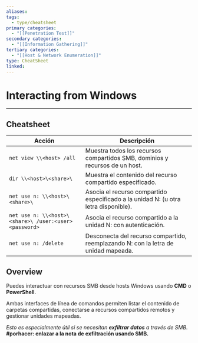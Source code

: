 ```yaml
---
aliases:
tags:
  - type/cheatsheet
primary categories:
  - "[[Penetration Test]]"
secondary categories:
  - "[[Information Gathering]]"
tertiary categories:
  - "[[Host & Network Enumeration]]"
type: CheatSheet
linked:
---
```

# Interacting from Windows

***

## Cheatsheet

|**Acción**|**Descripción**|
|---|---|
|`net view \\<host> /all`|Muestra todos los recursos compartidos SMB, dominios y recursos de un host.|
|`dir \\<host>\<share>\`|Muestra el contenido del recurso compartido especificado.|
|`net use n: \\<host>\<share>\`|Asocia el recurso compartido especificado a la unidad N: (u otra letra disponible).|
|`net use n: \\<host>\<share>\ /user:<user> <password>`|Asocia el recurso compartido a la unidad N: con autenticación.|
|`net use n: /delete`|Desconecta del recurso compartido, reemplazando N: con la letra de unidad mapeada.|

## Overview

Puedes interactuar con recursos SMB desde hosts Windows usando **CMD** o **PowerShell**.

Ambas interfaces de línea de comandos permiten listar el contenido de carpetas compartidas, conectarse a recursos compartidos remotos y gestionar unidades mapeadas.

*Esto es especialmente útil si se necesitan **exfiltrar datos** a través de SMB.* **#porhacer: enlazar a la nota de exfiltración usando SMB.**